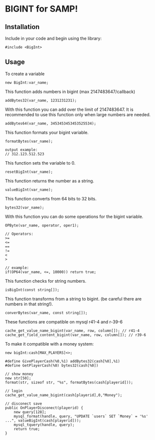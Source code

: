 # BIGINT for SAMP!

## Installation

Include in your code and begin using the library:

```pawn
#include <BigInt>
```
## Usage

To create a variable
```pawn
new BigInt:var_name;
```
This function adds numbers in bigint (max 2147483647/callback)
```pawn
addBytes32(var_name, 1231231231);
```

With this function you can add over the limit of 2147483647. It is recommended to use this function only when large numbers are needed.
```pawn
addBytes64(var_name, 3453453453453525534);
```

This function formats your bigint variable.
```pawn
formatBytes(var_name);

output example:
// 312.123.512.523
```

This function sets the variable to 0.
```pawn
resetBigInt(var_name);
```

This function returns the number as a string.
```pawn
valueBigInt(var_name);
```

This function converts from 64 bits to 32 bits.
```pawn
bytes32(var_name);
```

With this function you can do some operations for the bigint variable.
```pawn
OPByte(var_name, operator, oper1);

// Operators:
>=
<=
==
!=
<
>

// example:
if(OP64(var_name, <=, 10000)) return true;
```

This function checks for string numbers.
```pawn
isBigInt(const string[]);
```

This function transforms from a string to bigint. (be careful there are numbers in that string!).
```pawn
converBytes(var_name, const string[]);
```
These functions are compatible on mysql r41-4 and r-39-6
```pawn
cache_get_value_name_bigint(var_name, row, column[]); // r41-4
cache_get_field_content_bigint(var_name, row, column[]); // r39-6
```

To make it compatible with a money system:
```pawn
new bigInt:cash[MAX_PLAYERS]<>;

#define GivePlayerCash(%0,%1) addBytes32(cash[%0],%1)
#define GetPlayerCash(%0) bytes32(cash[%0])

// show money
new str[50];
format(str, sizeof str, "%s", formatBytes(cash[playerid]));

// login
cache_get_value_name_bigint(cash[playerid],0,"Money");

// disconect save
public OnPlayerDisconect(playerid) {
    new query[128];
    mysql_format(handle, query, "UPDATE `users` SET `Money` = '%s' ...", valueBigInt(cash[playerid]));
    mysql_tquery(handle, query);
    return true;
}

```
